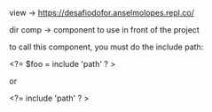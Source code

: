 view -> https://desafiodofor.anselmolopes.repl.co/

dir comp -> component to use in front of the project

to call this component, you must do the include path:

  <h> <?= $foo = include 'path' ? > </h>

  or

  <h> <?= include 'path' ? > </h>